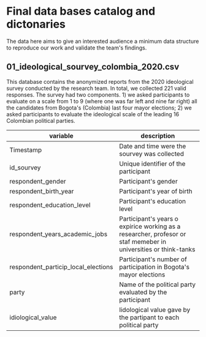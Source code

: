# Final data bases catalog and dictonaries

The data here aims to give an interested audience a minimum data structure to reproduce our work and validate the team's findings.

## 01_ideological_sourvey_colombia_2020.csv

This database contains the anonymized reports from the 2020 ideological survey conducted by the research team. In total, we collected 221 valid responses. The survey had two components. 1) we asked participants to evaluate on a scale from 1 to 9 (where one was far left and nine far right) all the candidates from Bogota's (Colombia) last four mayor elections; 2) we asked participants to evaluate the ideological scale of the leading 16 Colombian political parties.

| variable                            | description                                                                                                     |
|-------------------------------------|-----------------------------------------------------------------------------------------------------------------|
| Timestamp                           | Date and time were the sourvey was collected                                                                    |
| id_sourvey                          | Unique identifier of the participant                                                                            |
| respondent_gender                   | Participant's gender                                                                                            |
| respondent_birth_year               | Participant's year of birth                                                                                     |
| respondent_education_level          | Participant's education level                                                                                   |
| respondent_years_academic_jobs      | Participant's years o expirice working as a researcher, profesor or staf memeber in universities or think-tanks |
| respondent_particip_local_elections | Participant's number of participation in Bogota's mayor elections                                               |
| party                               | Name of the political party evaluated by the participant                                                        |
| idiological_value                   | Iidological value gave by the partipant to each political party                                                 |
